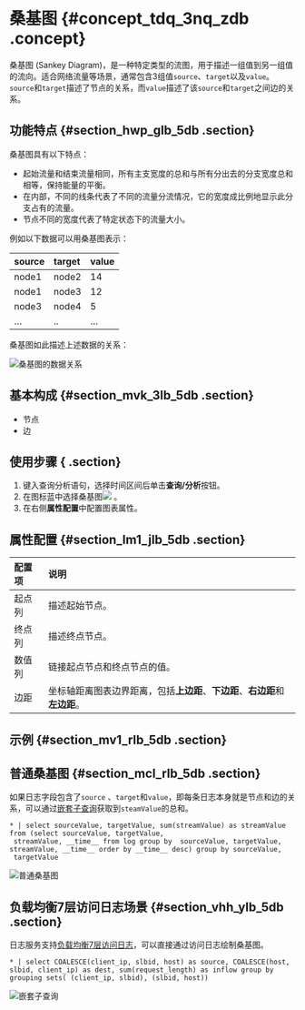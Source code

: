 # 桑基图 {#concept_tdq_3nq_zdb .concept}

桑基图 \(Sankey Diagram\)，是一种特定类型的流图，用于描述一组值到另一组值的流向。适合网络流量等场景，通常包含3组值`source`、`target`以及`value`。`source`和`target`描述了节点的关系，而`value`描述了该`source`和`target`之间边的关系。

## 功能特点 {#section_hwp_glb_5db .section}

桑基图具有以下特点：

-   起始流量和结束流量相同，所有主支宽度的总和与所有分出去的分支宽度总和相等，保持能量的平衡。
-   在内部，不同的线条代表了不同的流量分流情况，它的宽度成比例地显示此分支占有的流量。
-   节点不同的宽度代表了特定状态下的流量大小。

例如以下数据可以用桑基图表示：

|source|target|value|
|:-----|:-----|:----|
|node1|node2|14|
|node1|node3|12|
|node3|node4|5|
|…|..|…|

桑基图如此描述上述数据的关系：

![](images/5746_zh-CN.png "桑基图的数据关系")

## 基本构成 {#section_mvk_3lb_5db .section}

-   节点
-   边

## 使用步骤 { .section}

1.  键入查询分析语句，选择时间区间后单击**查询/分析**按钮。
2.  在图标蓝中选择桑基图![](https://cdn.yuque.com/lark/2018/png/60648/1523260226082-3142d88c-5aed-40c5-a310-8d0fbb388554.png) 。
3.  在右侧**属性配置**中配置图表属性。

## 属性配置 {#section_lm1_jlb_5db .section}

|配置项|说明|
|:--|:-|
|起点列|描述起始节点。|
|终点列|描述终点节点。|
|数值列|链接起点节点和终点节点的值。|
|边距|坐标轴距离图表边界距离，包括**上边距**、**下边距**、**右边距**和**左边距**。|

## 示例 {#section_mv1_rlb_5db .section}

## 普通桑基图 {#section_mcl_rlb_5db .section}

如果日志字段包含了`source` 、`target`和`value`，即每条日志本身就是节点和边的关系，可以通过[嵌套子查询](cn.zh-CN/用户指南/查询与分析/SQL分析语法与功能/嵌套子查询.md)获取到`steamValue`的总和。

```
* | select sourceValue, targetValue, sum(streamValue) as streamValue from (select sourceValue, targetValue,
 streamValue, __time__ from log group by  sourceValue, targetValue, streamValue, __time__ order by __time__ desc) group by sourceValue,
 targetValue
```

![](images/5744_zh-CN.png "普通桑基图")

## 负载均衡7层访问日志场景 {#section_vhh_ylb_5db .section}

日志服务支持[负载均衡7层访问日志](cn.zh-CN/用户指南/云产品采集/负载均衡7层访问日志.md)，可以直接通过访问日志绘制桑基图。

`* | select COALESCE(client_ip, slbid, host) as source, COALESCE(host, slbid, client_ip) as dest, sum(request_length) as inflow group by grouping sets( (client_ip, slbid), (slbid, host))`

![](images/5745_zh-CN.png "嵌套子查询")

